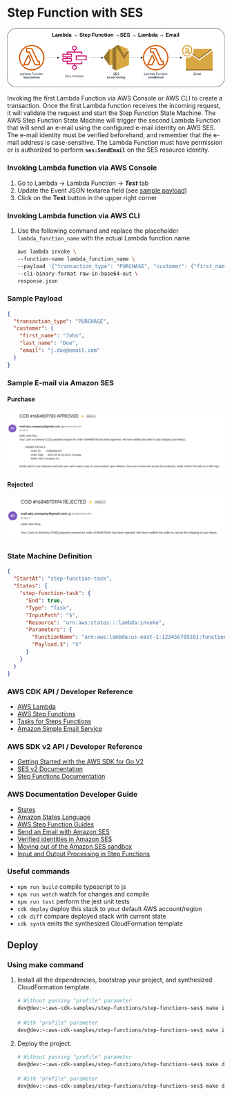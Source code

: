 # Step Function with SES

![step-functions-ses](assets/img/step-functions-ses.png)

Invoking the first Lambda Function via AWS Console or AWS CLI to create a transaction. Once the first Lambda function receives the incoming request, it will validate the request and start the Step Function State Machine. The AWS Step Function State Machine will trigger the second Lambda Function that will send an e-mail using the configured e-mail identity on AWS SES. The e-mail identity must be verified beforehand, and remember that the e-mail address is case-sensitive. The Lambda Function must have permission or is authorized to perform **`ses:SendEmail`** on the SES resource identity.

### Invoking Lambda function via AWS Console
1. Go to Lambda → Lambda Function → ***Test*** tab
2. Update the Event JSON textarea field (see [sample payload](#sample-payload))
3. Click on the **Test** button in the upper right corner

### Invoking Lambda function via AWS CLI
1. Use the following command and replace the placeholder `lambda_function_name` with the actual Lambda function name
    ```bash
    aws lambda invoke \
    --function-name lambda_function_name \
    --payload '{"transaction_type": "PURCHASE", "customer": {"first_name": "John", "last_name": "Doe", "email": "j.doe@email.com"}}' \
    --cli-binary-format raw-in-base64-out \
    response.json
    ```

### Sample Payload
```json
{
  "transaction_type": "PURCHASE",
  "customer": {
    "first_name": "John",
    "last_name": "Doe",
    "email": "j.doe@email.com"
  }
}
```

### Sample E-mail via Amazon SES
#### Purchase
![sample-transaction-purchase](assets/img/sample-transaction-purchase.png)

#### Rejected
![sample-transaction-rejected](assets/img/sample-transaction-rejected.png)

### State Machine Definition
```json
{
  "StartAt": "step-function-task",
  "States": {
    "step-function-task": {
      "End": true,
      "Type": "Task",
      "InputPath": "$",
      "Resource": "arn:aws:states:::lambda:invoke",
      "Parameters": {
        "FunctionName": "arn:aws:lambda:us-east-1:123456789101:function:sendEmail",
        "Payload.$": "$"
      }
    }
  }
}
```

### AWS CDK API / Developer Reference
* [AWS Lambda](https://docs.aws.amazon.com/cdk/api/v2/docs/aws-cdk-lib.aws_lambda-readme.html)
* [AWS Step Functions](https://docs.aws.amazon.com/cdk/api/v2/docs/aws-cdk-lib.aws_stepfunctions-readme.html)
* [Tasks for Steps Functions](https://docs.aws.amazon.com/cdk/api/v2/docs/aws-cdk-lib.aws_stepfunctions_tasks-readme.html)
* [Amazon Simple Email Service](https://docs.aws.amazon.com/cdk/api/v2/docs/aws-cdk-lib.aws_ses-readme.html)

### AWS SDK v2 API / Developer Reference
* [Getting Started with the AWS SDK for Go V2](https://aws.github.io/aws-sdk-go-v2/docs/getting-started/)
* [SES v2 Documentation](https://pkg.go.dev/github.com/aws/aws-sdk-go-v2/service/sesv2)
* [Step Functions Documentation](https://pkg.go.dev/github.com/aws/aws-sdk-go-v2/service/sfn)

### AWS Documentation Developer Guide
* [States](https://docs.aws.amazon.com/step-functions/latest/dg/concepts-states.html)
* [Amazon States Language](https://states-language.net/spec.html)
* [AWS Step Function Guides](https://www.youtube.com/playlist?list=PL9nWRykSBSFgQrO66TmO1vHFP6yuPF5G-)
* [Send an Email with Amazon SES](https://aws.amazon.com/getting-started/hands-on/send-an-email/)
* [Verified identities in Amazon SES](https://docs.aws.amazon.com/ses/latest/dg/verify-addresses-and-domains.html)
* [Moving out of the Amazon SES sandbox](https://docs.aws.amazon.com/ses/latest/dg/request-production-access.html)
* [Input and Output Processing in Step Functions](https://docs.aws.amazon.com/step-functions/latest/dg/concepts-input-output-filtering.html)

### Useful commands

* `npm run build`   compile typescript to js
* `npm run watch`   watch for changes and compile
* `npm run test`    perform the jest unit tests
* `cdk deploy`      deploy this stack to your default AWS account/region
* `cdk diff`        compare deployed stack with current state
* `cdk synth`       emits the synthesized CloudFormation template

## Deploy

### Using make command
1. Install all the dependencies, bootstrap your project, and synthesized CloudFormation template.
    ```bash
    # Without passing "profile" parameter
    dev@dev:~:aws-cdk-samples/step-functions/step-functions-ses$ make init

    # With "profile" parameter
    dev@dev:~:aws-cdk-samples/step-functions/step-functions-ses$ make init profile=[profile_name]
    ```

2. Deploy the project.
    ```bash
    # Without passing "profile" parameter
    dev@dev:~:aws-cdk-samples/step-functions/step-functions-ses$ make deploy

    # With "profile" parameter
    dev@dev:~:aws-cdk-samples/step-functions/step-functions-ses$ make deploy profile=[profile_name]
    ```